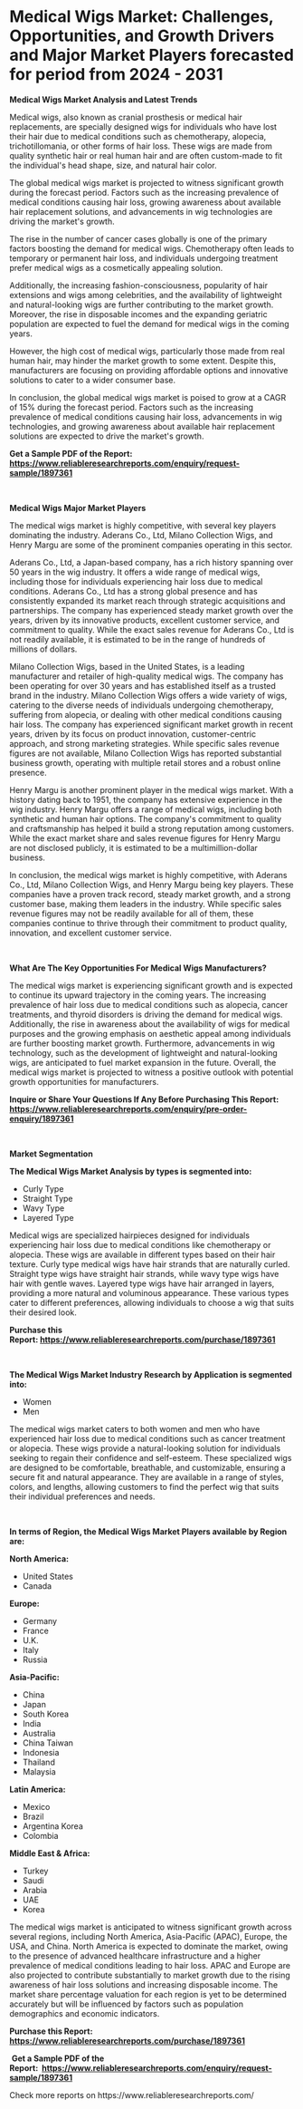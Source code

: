 <p><h1>Medical Wigs Market: Challenges, Opportunities, and Growth Drivers and Major Market Players forecasted for period from 2024 - 2031</h1></p><p><strong>Medical Wigs Market Analysis and Latest Trends</strong></p>
<p><p>Medical wigs, also known as cranial prosthesis or medical hair replacements, are specially designed wigs for individuals who have lost their hair due to medical conditions such as chemotherapy, alopecia, trichotillomania, or other forms of hair loss. These wigs are made from quality synthetic hair or real human hair and are often custom-made to fit the individual's head shape, size, and natural hair color.</p><p>The global medical wigs market is projected to witness significant growth during the forecast period. Factors such as the increasing prevalence of medical conditions causing hair loss, growing awareness about available hair replacement solutions, and advancements in wig technologies are driving the market's growth.</p><p>The rise in the number of cancer cases globally is one of the primary factors boosting the demand for medical wigs. Chemotherapy often leads to temporary or permanent hair loss, and individuals undergoing treatment prefer medical wigs as a cosmetically appealing solution.</p><p>Additionally, the increasing fashion-consciousness, popularity of hair extensions and wigs among celebrities, and the availability of lightweight and natural-looking wigs are further contributing to the market growth. Moreover, the rise in disposable incomes and the expanding geriatric population are expected to fuel the demand for medical wigs in the coming years.</p><p>However, the high cost of medical wigs, particularly those made from real human hair, may hinder the market growth to some extent. Despite this, manufacturers are focusing on providing affordable options and innovative solutions to cater to a wider consumer base.</p><p>In conclusion, the global medical wigs market is poised to grow at a CAGR of 15% during the forecast period. Factors such as the increasing prevalence of medical conditions causing hair loss, advancements in wig technologies, and growing awareness about available hair replacement solutions are expected to drive the market's growth.</p></p>
<p><strong>Get a Sample PDF of the Report:&nbsp; <a href="https://www.reliableresearchreports.com/enquiry/request-sample/1897361">https://www.reliableresearchreports.com/enquiry/request-sample/1897361</a></strong></p>
<p>&nbsp;</p>
<p><strong>Medical Wigs Major Market Players</strong></p>
<p><p>The medical wigs market is highly competitive, with several key players dominating the industry. Aderans Co., Ltd, Milano Collection Wigs, and Henry Margu are some of the prominent companies operating in this sector.</p><p>Aderans Co., Ltd, a Japan-based company, has a rich history spanning over 50 years in the wig industry. It offers a wide range of medical wigs, including those for individuals experiencing hair loss due to medical conditions. Aderans Co., Ltd has a strong global presence and has consistently expanded its market reach through strategic acquisitions and partnerships. The company has experienced steady market growth over the years, driven by its innovative products, excellent customer service, and commitment to quality. While the exact sales revenue for Aderans Co., Ltd is not readily available, it is estimated to be in the range of hundreds of millions of dollars.</p><p>Milano Collection Wigs, based in the United States, is a leading manufacturer and retailer of high-quality medical wigs. The company has been operating for over 30 years and has established itself as a trusted brand in the industry. Milano Collection Wigs offers a wide variety of wigs, catering to the diverse needs of individuals undergoing chemotherapy, suffering from alopecia, or dealing with other medical conditions causing hair loss. The company has experienced significant market growth in recent years, driven by its focus on product innovation, customer-centric approach, and strong marketing strategies. While specific sales revenue figures are not available, Milano Collection Wigs has reported substantial business growth, operating with multiple retail stores and a robust online presence.</p><p>Henry Margu is another prominent player in the medical wigs market. With a history dating back to 1951, the company has extensive experience in the wig industry. Henry Margu offers a range of medical wigs, including both synthetic and human hair options. The company's commitment to quality and craftsmanship has helped it build a strong reputation among customers. While the exact market share and sales revenue figures for Henry Margu are not disclosed publicly, it is estimated to be a multimillion-dollar business.</p><p>In conclusion, the medical wigs market is highly competitive, with Aderans Co., Ltd, Milano Collection Wigs, and Henry Margu being key players. These companies have a proven track record, steady market growth, and a strong customer base, making them leaders in the industry. While specific sales revenue figures may not be readily available for all of them, these companies continue to thrive through their commitment to product quality, innovation, and excellent customer service.</p></p>
<p>&nbsp;</p>
<p><strong>What Are The Key Opportunities For Medical Wigs Manufacturers?</strong></p>
<p><p>The medical wigs market is experiencing significant growth and is expected to continue its upward trajectory in the coming years. The increasing prevalence of hair loss due to medical conditions such as alopecia, cancer treatments, and thyroid disorders is driving the demand for medical wigs. Additionally, the rise in awareness about the availability of wigs for medical purposes and the growing emphasis on aesthetic appeal among individuals are further boosting market growth. Furthermore, advancements in wig technology, such as the development of lightweight and natural-looking wigs, are anticipated to fuel market expansion in the future. Overall, the medical wigs market is projected to witness a positive outlook with potential growth opportunities for manufacturers.</p></p>
<p><strong>Inquire or Share Your Questions If Any Before Purchasing This Report: <a href="https://www.reliableresearchreports.com/enquiry/pre-order-enquiry/1897361">https://www.reliableresearchreports.com/enquiry/pre-order-enquiry/1897361</a></strong></p>
<p>&nbsp;</p>
<p><strong>Market Segmentation</strong></p>
<p><strong>The Medical Wigs Market Analysis by types is segmented into:</strong></p>
<p><ul><li>Curly Type</li><li>Straight Type</li><li>Wavy Type</li><li>Layered Type</li></ul></p>
<p><p>Medical wigs are specialized hairpieces designed for individuals experiencing hair loss due to medical conditions like chemotherapy or alopecia. These wigs are available in different types based on their hair texture. Curly type medical wigs have hair strands that are naturally curled. Straight type wigs have straight hair strands, while wavy type wigs have hair with gentle waves. Layered type wigs have hair arranged in layers, providing a more natural and voluminous appearance. These various types cater to different preferences, allowing individuals to choose a wig that suits their desired look.</p></p>
<p><strong>Purchase this Report:&nbsp;<a href="https://www.reliableresearchreports.com/purchase/1897361">https://www.reliableresearchreports.com/purchase/1897361</a></strong></p>
<p>&nbsp;</p>
<p><strong>The Medical Wigs Market Industry Research by Application is segmented into:</strong></p>
<p><ul><li>Women</li><li>Men</li></ul></p>
<p><p>The medical wigs market caters to both women and men who have experienced hair loss due to medical conditions such as cancer treatment or alopecia. These wigs provide a natural-looking solution for individuals seeking to regain their confidence and self-esteem. These specialized wigs are designed to be comfortable, breathable, and customizable, ensuring a secure fit and natural appearance. They are available in a range of styles, colors, and lengths, allowing customers to find the perfect wig that suits their individual preferences and needs.</p></p>
<p>&nbsp;</p>
<p><strong>In terms of Region, the Medical Wigs Market Players available by Region are:</strong></p>
<p>
    <p> <strong> North America: </strong>
        <ul>
            <li>United States</li>
            <li>Canada</li>
        </ul>
        </p> 
    <p> <strong> Europe: </strong>
        <ul>
            <li>Germany</li>
            <li>France</li>
            <li>U.K.</li>
            <li>Italy</li>
            <li>Russia</li>
        </ul>
        </p> 
    <p> <strong> Asia-Pacific: </strong>
        <ul>
            <li>China</li>
            <li>Japan</li>
            <li>South Korea</li>
            <li>India</li>
            <li>Australia</li>
            <li>China Taiwan</li>
            <li>Indonesia</li>
            <li>Thailand</li>
            <li>Malaysia</li>
        </ul>
        </p> 
    <p> <strong> Latin America: </strong>
        <ul>
            <li>Mexico</li>
            <li>Brazil</li>
            <li>Argentina Korea</li>
            <li>Colombia</li>
        </ul>
        </p> 
    <p> <strong> Middle East & Africa: </strong>
        <ul>
            <li>Turkey</li>
            <li>Saudi</li>
            <li>Arabia</li>
            <li>UAE</li>
            <li>Korea</li>
        </ul>
    </p>
    </p>
<p><p>The medical wigs market is anticipated to witness significant growth across several regions, including North America, Asia-Pacific (APAC), Europe, the USA, and China. North America is expected to dominate the market, owing to the presence of advanced healthcare infrastructure and a higher prevalence of medical conditions leading to hair loss. APAC and Europe are also projected to contribute substantially to market growth due to the rising awareness of hair loss solutions and increasing disposable income. The market share percentage valuation for each region is yet to be determined accurately but will be influenced by factors such as population demographics and economic indicators.</p></p>
<p><strong>Purchase this Report: <a href="https://www.reliableresearchreports.com/purchase/1897361">https://www.reliableresearchreports.com/purchase/1897361</a></strong></p>
<p>&nbsp;<strong>Get a Sample PDF of the Report:&nbsp;&nbsp;<a href="https://www.reliableresearchreports.com/enquiry/request-sample/1897361">https://www.reliableresearchreports.com/enquiry/request-sample/1897361</a></strong></p>
<p><strong></strong></p>
<p>Check more reports on https://www.reliableresearchreports.com/</p>